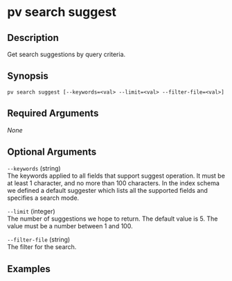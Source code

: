 # pv search suggest

## Description
Get search suggestions by query criteria.

## Synopsis
```
pv search suggest [--keywords=<val> --limit=<val> --filter-file=<val>]
```

## Required Arguments
*None*

## Optional Arguments
`--keywords` (string)  
The keywords applied to all fields that support suggest operation. It must be at least 1 character, and no more than 100 characters. In the index schema we defined a default suggester which lists all the supported fields and specifies a search mode.

`--limit` (integer)  
The number of suggestions we hope to return. The default value is 5. The value must be a number between 1 and 100.

`--filter-file` (string)  
The filter for the search.

## Examples
```powershell

```